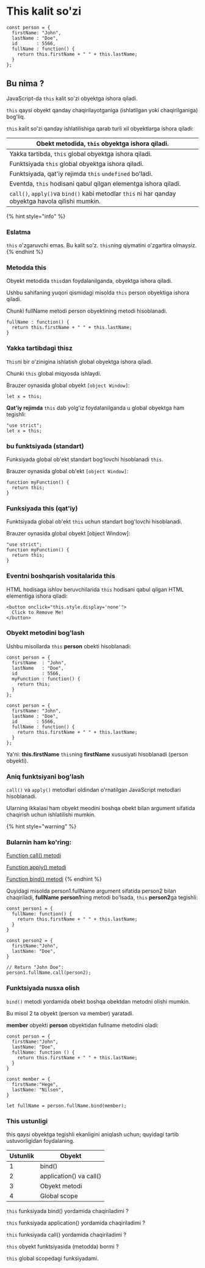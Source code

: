 # This kalit so'zi

```
const person = {
  firstName: "John",
  lastName : "Doe",
  id       : 5566,
  fullName : function() {
    return this.firstName + " " + this.lastName;
  }
};
```

## Bu nima ?

JavaScript-da `this` kalit so'zi obyektga ishora qiladi.

`this` qaysi obyekt qanday chaqirilayotganiga (ishlatilgan yoki chaqirilganiga) bog'liq.

`this` kalit so'zi qanday ishlatilishiga qarab turli xil obyektlarga ishora qiladi:

| Obekt metodida, `this` obyektga ishora qiladi.                                                    |
| ------------------------------------------------------------------------------------------------- |
| Yakka tartibda, `this` global obyektga ishora qiladi.                                             |
| Funktsiyada `this` global obyektga ishora qiladi.                                                 |
| Funktsiyada, qat'iy rejimda `this` `undefined` bo'ladi.                                           |
| Eventda, `this` hodisani qabul qilgan elementga ishora qiladi.                                    |
| `call()`, `apply()`va `bind()` kabi metodlar `this` ni har qanday obyektga havola qilishi mumkin. |

{% hint style="info" %}
### Eslatma

`this` o'zgaruvchi emas. Bu kalit so'z. `this`ning qiymatini o'zgartira olmaysiz.
{% endhint %}

### Metodda this

Obyekt metodida `this`dan foydalanilganda, obyektga ishora qiladi.

Ushbu sahifaning yuqori qismidagi misolda `this` person obyektiga ishora qiladi.

Chunki fullName metodi person obyektining metodi hisoblanadi.

```
fullName : function() {
  return this.firstName + " " + this.lastName;
}
```

### Yakka tartibdagi thisz

`This`ni bir o'zinigina ishlatish global obyektga ishora qiladi.

Chunki `this` global miqyosda ishlaydi.

Brauzer oynasida global obyekt `[object Window]`:

```
let x = this;
```

**Qat'iy rejimda** `this` dab yolg'iz foydalanilganda u global obyektga ham tegishli:

```
"use strict";
let x = this;
```

### bu funktsiyada (standart)

Funksiyada global ob'ekt standart bog'lovchi hisoblanadi `this`.

Brauzer oynasida global ob'ekt `[object Window]`:

```
function myFunction() {
  return this;
}
```

### Funksiyada this (qat'iy)

Funktsiyada global ob'ekt `this` uchun standart bog'lovchi hisoblanadi.

Brauzer oynasida global obyekt \[object Window]:

```
"use strict";
function myFunction() {
  return this;
}
```

### Eventni boshqarish vositalarida this

HTML hodisaga ishlov beruvchilarida `this` hodisani qabul qilgan HTML elementiga ishora qiladi:

```
<button onclick="this.style.display='none'">
  Click to Remove Me!
</button>
```

### Obyekt metodini bog'lash

Ushbu misollarda `this` **person** obekti hisoblanadi:

```
const person = {
  firstName  : "John",
  lastName   : "Doe",
  id         : 5566,
  myFunction : function() {
    return this;
  }
};
```

```
const person = {
  firstName: "John",
  lastName : "Doe",
  id       : 5566,
  fullName : function() {
    return this.firstName + " " + this.lastName;
  }
};
```

Ya'ni: **this.firstName** `this`ning **firstName** xususiyati hisoblanadi (person obyekti).

### Aniq funktsiyani bog'lash

`call()` va `apply()` metodlari oldindan o'rnatilgan JavaScript metodlari hisoblanadi.

Ularning ikkalasi ham obyekt meodini boshqa obekt bilan argument sifatida chaqirish uchun ishlatilishi mumkin.

{% hint style="warning" %}
### Bularnin ham ko'ring:

[Function call() metodi](https://www.w3schools.com/js/js\_function\_call.asp)

[Function apply() metodi](https://www.w3schools.com/js/js\_function\_apply.asp)

[Function bind() metodi](https://www.w3schools.com/js/js\_function\_bind.asp)
{% endhint %}

Quyidagi misolda person1.fullName argument sifatida person2 bilan chaqiriladi, **fullName** **person1**ning metodi bo'lsada, `this` **person2**ga tegishli:

```
const person1 = {
  fullName: function() {
    return this.firstName + " " + this.lastName;
  }
}

const person2 = {
  firstName:"John",
  lastName: "Doe",
}

// Return "John Doe":
person1.fullName.call(person2);
```

### Funktsiyada nusxa olish

`bind()` metodi yordamida obekt boshqa obektdan metodni olishi mumkin.

Bu misol 2 ta obyekt (person va member) yaratadi.

**member** obyekti **person** obyektidan fullname metodini oladi:

```
const person = {
  firstName:"John",
  lastName: "Doe",
  fullName: function () {
    return this.firstName + " " + this.lastName;
  }
}

const member = {
  firstName:"Hege",
  lastName: "Nilsen",
}

let fullName = person.fullName.bind(member);
```

### This ustunligi

this qaysi obyektga tegishli ekanligini aniqlash uchun; quyidagi tartib ustuvorligidan foydalaning.

| Ustunlik | Obyekt                  |
| -------- | ----------------------- |
| 1        | bind()                  |
| 2        | application() va call() |
| 3        | Obyekt metodi           |
| 4        | Global scope            |

`this` funksiyada bind() yordamida chaqiriladimi ?

`this` funksiyada application() yordamida chaqiriladimi ?

`this` funksiyada call() yordamida chaqiriladimi ?

`this` obyekt funktsiyasida (metodda) bormi ?

`this` global scopedagi funksiyadami.
